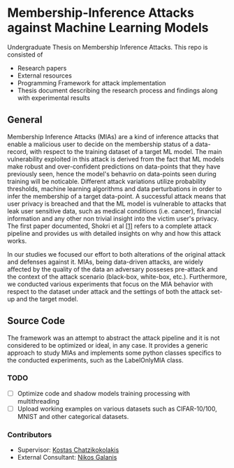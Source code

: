 # Membership-Inference Attacks against Machine Learning Models
Undergraduate Thesis on Membership Inference Attacks. This repo is consisted of 
- Research papers
- External resources
- Programming Framework for attack implementation
- Thesis document describing the research process and findings along with experimental results

## General 
Membership Inference Attacks (MIAs) are a kind of inference attacks that enable a malicious user to decide on the membership status of a data-record, with respect to the training dataset of a target ML model. The main vulnerability exploited in this attack is derived from the fact that ML models make robust and over-confident predictions on data-points that they have previously seen, hence the model's behavrio on data-points seen during training will be noticable. Different attack variations utilize probability thresholds, machine learning algorithms and data perturbations in order to infer the membership of a target data-point. A successful attack means that user privacy is breached and that the ML model is vulnerable to attacks that leak user sensitive data, such as medical conditions (i.e. cancer), financial information and any other non trivial insight into the victim user's privacy. The first paper documented, Shokri et al [[1]](https://github.com/VissaMoutafis/Membership-Inference-Research/blob/main/Papers/MIA%20against%20ML%20Models.pdf) refers to a complete attack pipeline and provides us with detailed insights on why and how this attack works.

In our studies we focused our effort to both alterations of the original attack and defenses against it. MIAs, being data-driven attacks, are widely affected by the quality of the data an adversary posseses pre-attack and the context of the attack scenario (black-box, white-box, etc.). Furthermore, we conducted various experiments that focus on the MIA behavior with respect to the dataset under attack and the settings of both the attack set-up and the target model.

## Source Code
The framework was an attempt to abstract the attack pipeline and it is not considered to be optimized or ideal, in any case. It provides a generic approach to study MIAs and implements some python classes specifics to the conducted experiments, such as the LabelOnlyMIA class.

### TODO
- [ ] Optimize code and shadow models training processing with multithreading
- [ ] Upload working examples on various datasets such as CIFAR-10/100, MNIST and other categorical datasets.

### Contributors
- Supervisor: [Kostas Chatzikokolakis](https://www.chatzi.org/)
- External Consultant: [Nikos Galanis](https://www.linkedin.com/in/nikos-galanis/)
